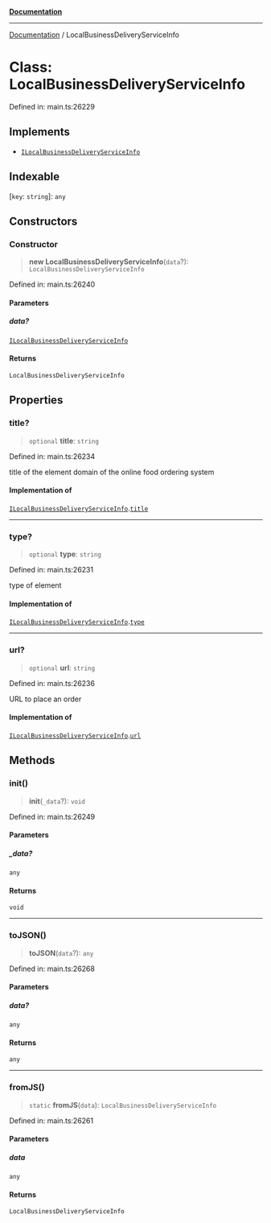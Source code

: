 [**Documentation**](../README.md)

***

[Documentation](../README.md) / LocalBusinessDeliveryServiceInfo

# Class: LocalBusinessDeliveryServiceInfo

Defined in: main.ts:26229

## Implements

- [`ILocalBusinessDeliveryServiceInfo`](../interfaces/ILocalBusinessDeliveryServiceInfo.md)

## Indexable

\[`key`: `string`\]: `any`

## Constructors

### Constructor

> **new LocalBusinessDeliveryServiceInfo**(`data`?): `LocalBusinessDeliveryServiceInfo`

Defined in: main.ts:26240

#### Parameters

##### data?

[`ILocalBusinessDeliveryServiceInfo`](../interfaces/ILocalBusinessDeliveryServiceInfo.md)

#### Returns

`LocalBusinessDeliveryServiceInfo`

## Properties

### title?

> `optional` **title**: `string`

Defined in: main.ts:26234

title of the element
domain of the online food ordering system

#### Implementation of

[`ILocalBusinessDeliveryServiceInfo`](../interfaces/ILocalBusinessDeliveryServiceInfo.md).[`title`](../interfaces/ILocalBusinessDeliveryServiceInfo.md#title)

***

### type?

> `optional` **type**: `string`

Defined in: main.ts:26231

type of element

#### Implementation of

[`ILocalBusinessDeliveryServiceInfo`](../interfaces/ILocalBusinessDeliveryServiceInfo.md).[`type`](../interfaces/ILocalBusinessDeliveryServiceInfo.md#type)

***

### url?

> `optional` **url**: `string`

Defined in: main.ts:26236

URL to place an order

#### Implementation of

[`ILocalBusinessDeliveryServiceInfo`](../interfaces/ILocalBusinessDeliveryServiceInfo.md).[`url`](../interfaces/ILocalBusinessDeliveryServiceInfo.md#url)

## Methods

### init()

> **init**(`_data`?): `void`

Defined in: main.ts:26249

#### Parameters

##### \_data?

`any`

#### Returns

`void`

***

### toJSON()

> **toJSON**(`data`?): `any`

Defined in: main.ts:26268

#### Parameters

##### data?

`any`

#### Returns

`any`

***

### fromJS()

> `static` **fromJS**(`data`): `LocalBusinessDeliveryServiceInfo`

Defined in: main.ts:26261

#### Parameters

##### data

`any`

#### Returns

`LocalBusinessDeliveryServiceInfo`
